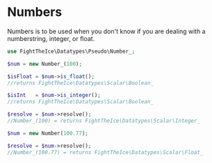 # Numbers
Numbers is to be used when you don't know if you are dealing with a numberstring, integer, or float.

```php
use FightTheIce\Datatypes\Pseudo\Number_;

$num = new Number_(100);

$isFloat = $num->is_float(); 
//returns FightTheIce\Datatypes\Scalar\Boolean_

$isInt   = $num->is_integer(); 
//returns FightTheIce\Datatypes\Scalar\Boolean_

$resolve = $num->resolve(); 
//Number_(100) = returns FightTheIce\Datatypes\Scalar\Integer_

$num = new Number(100.77);

$resolve = $num->resolve(); 
//Number_(100.77) = returns FightTheIce\Datatypes\Scalar\Float_
```